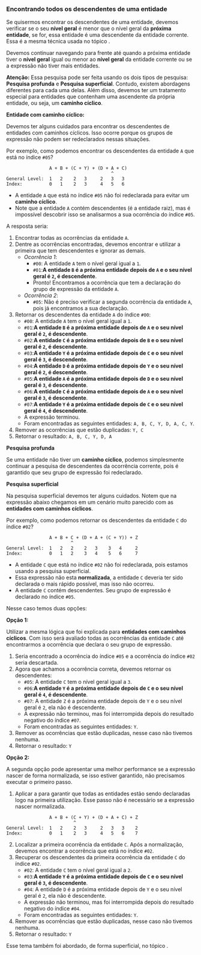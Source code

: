 ### Encontrando todos os descendentes de uma entidade <header-set anchor-name="search-method-get-descendants" />

Se quisermos encontrar os descendentes de uma entidade, devemos verificar se o seu **nível geral** é menor que o nível geral da **próxima entidade**, se for, essa entidade é uma descendente da entidade corrente. Essa é a mesma técnica usada no tópico <anchor-get name="search-deep-is-first-at-group-expression" />.

Devemos continuar navegando para frente até quando a próxima entidade tiver o **nível geral** igual ou menor ao **nível geral** da entidade corrente ou se a expressão não tiver mais entidades.

<!-- **Atenção:** Essa pesquisa pode ser feita usando os dois tipos de pesquisa: **Pesquisa profunda** e **Pesquisa superficial**. Contudo, não podemos apenas verificar a **ocorrência da entidade**, pois não é garantido que o seu grupo de expressão foi declarado nesse momento.  -->

**Atenção:** Essa pesquisa pode ser feita usando os dois tipos de pesquisa: **Pesquisa profunda** e **Pesquisa superficial**. Contudo, existem abordagens diferentes para cada uma delas. Além disso, devemos ter um tratamento especial para entidades que contenham uma ascendente da própria entidade, ou seja, um **caminho cíclico**.

**Entidade com caminho cíclico:**

Devemos ter alguns cuidados para encontrar os descendentes de entidades com caminhos cíclicos. Isso ocorre porque os grupos de expressão não podem ser redeclarados nessas situações.

Por exemplo, como podemos encontrar os descendentes da entidade `A` que está no índice `#05`?

```
                A + B + (C + Y) + (D + A + C)
                                       ^
General Level:  1   2    2   3     2   3   3
Index:          0   1    2   3     4   5   6
```

* A entidade `A` que está no índice `#05` não foi redeclarada para evitar um **caminho cíclico**. 
* Note que a entidade `A` contém descendentes (é a entidade raiz), mas é impossível descobrir isso se analisarmos a sua ocorrência do índice `#05`.

A resposta seria:

1. Encontrar todas as ocorrências da entidade `A`.
2. Dentre as ocorrências encontradas, devemos encontrar e utilizar a primeira que tem descendentes e ignorar as demais.
    * _Ocorrência 1_:
        * `#00`: A entidade `A` tem o nível geral igual a `1`.
        * `#01`:**A entidade `B` é a próxima entidade depois de `A` e o seu nível geral é `2`, é descendente**.
        * Pronto! Encontramos a ocorrência que tem a declaração do grupo de expressão da entidade `A`.
    * _Ocorrência 2_:
        * `#05`: Não é preciso verificar a segunda ocorrência da entidade `A`, pois já encontramos a sua declaração.
3. Retornar os descendentes da entidade `A` do índice `#00`:
    * `#00`: A entidade `A` tem o nível geral igual a `1`.
    * `#01`:**A entidade `B` é a próxima entidade depois de `A` e o seu nível geral é `2`, é descendente**.
    * `#02`:**A entidade `C` é a próxima entidade depois de `B` e o seu nível geral é `2`, é descendente**.
    * `#03`:**A entidade `Y` é a próxima entidade depois de `C` e o seu nível geral é `3`, é descendente**.
    * `#04`:**A entidade `D` é a próxima entidade depois de `Y` e o seu nível geral é `2`, é descendente**.
    * `#05`:**A entidade `A` é a próxima entidade depois de `D` e o seu nível geral é `3`, é descendente**.
    * `#06`:**A entidade `C` é a próxima entidade depois de `A` e o seu nível geral é `3`, é descendente**.
    * `#07`:**A entidade `Y` é a próxima entidade depois de `C` e o seu nível geral é `4`, é descendente**.
    * A expressão terminou.
    * Foram encontradas as seguintes entidades: `A, B, C, Y, D, A, C, Y`.
4. Remover as ocorrências que estão duplicadas: `Y, C`
5. Retornar o resultado: `A, B, C, Y, D, A`

**Pesquisa profunda**

Se uma entidade não tiver um **caminho cíclico**, podemos simplesmente continuar a pesquisa de descendentes da ocorrência corrente, pois é garantido que seu grupo de expressão foi redeclarado.

**Pesquisa superficial**

Na pesquisa superficial devemos ter alguns cuidados. Notem que na expressão abaixo chegamos em um cenário muito parecido com as **entidades com caminhos cíclicos**.

Por exemplo, como podemos retornar os descendentes da entidade `C` do índice `#02`?

```
                A + B + C + (D + A + (C + Y)) + Z
                        ^              
General Level:  1   2   2    2   3    3   4     2
Index:          0   1   2    3   4    5   6     7
```

* A entidade `C` que está no índice `#02` não foi redeclarada, pois estamos usando a pesquisa superficial.
* Essa expressão não esta **normalizada**, a entidade `C` deveria ter sido declarada o mais rápido possível, mas isso não ocorreu.
* A entidade `C` contém descendentes. Seu grupo de expressão é declarado no índice `#05`.

Nesse caso temos duas opções:

**Opção 1:**

Utilizar a mesma lógica que foi explicada para **entidades com caminhos cíclicos**. Com isso será avaliado todas as ocorrências da entidade `C` até encontrarmos a ocorrência que declara o seu grupo de expressão.

1. Seria encontrado a ocorrência do índice `#05` e a ocorrência do índice `#02` seria descartada.
2. Agora que achamos a ocorrência correta, devemos retornar os descendentes:
    * `#05`: A entidade `C` tem o nível geral igual a `3`.
    * `#06`:**A entidade `Y` é a próxima entidade depois de `C` e o seu nível geral é `4`, é descendente**.
    * `#07`: A entidade `Z` é a próxima entidade depois de `Y` e o seu nível geral é `2`, ela não é descendente.
    * A expressão não terminou, mas foi interrompida depois do resultado negativo do índice `#07`.
    * Foram encontradas as seguintes entidades: `Y`.
3. Remover as ocorrências que estão duplicadas, nesse caso não tivemos nenhuma.
4. Retornar o resultado: `Y`

**Opção 2:**

A segunda opção pode apresentar uma melhor performance se a expressão nascer de forma normalizada, se isso estiver garantido, não precisamos executar o primeiro passo.

1. Aplicar a <anchor-get name="normalization-3" /> para garantir que todas as entidades estão sendo declaradas logo na primeira utilização. Esse passo não é necessário se a expressão nascer normalizada.

```
                A + B + (C + Y) + (D + A + C) + Z
                         ^              
General Level:  1   2    2   3     2   3   3    2
Index:          0   1    2   3     4   5   6    7
```

2. Localizar a primeira ocorrência da entidade `C`. Após a normalização, devemos encontrar a ocorrência que está no índice `#02`.
3. Recuperar os descendentes da primeira ocorrência da entidade `C` do índice `#02`.
    * `#02`: A entidade `C` tem o nível geral igual a `2`.
    * `#03`:**A entidade `Y` é a próxima entidade depois de `C` e o seu nível geral é `3`, é descendente**.
    * `#04`: A entidade `D` é a próxima entidade depois de `Y` e o seu nível geral é `2`, ela não é descendente.
    * A expressão não terminou, mas foi interrompida depois do resultado negativo do índice `#04`.
    * Foram encontradas as seguintes entidades: `Y`.
4. Remover as ocorrências que estão duplicadas, nesse caso não tivemos nenhuma.
5. Retornar o resultado: `Y`

Esse tema também foi abordado, de forma superficial, no tópico <anchor-get name="entity-declaration" />.